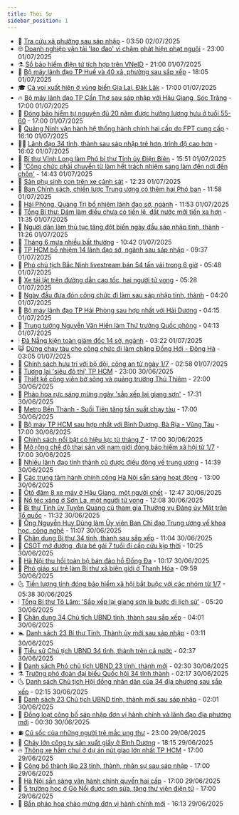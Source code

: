 ```yaml
---
title: Thời Sự
sidebar_position: 1
---
```


<!-- vnexpress-thoi-su:START -->
- 🦒 [Tra cứu xã phường sau sáp nhập](https://vnexpress.net/tra-cuu-xa-phuong-sau-sap-nhap-4908879.html) - 03:50 02/07/2025
- 🤓 [Doanh nghiệp vận tải &#39;lao đao&#39; vì chậm phát hiện phạt nguội](https://vnexpress.net/doanh-nghiep-van-tai-lao-dao-vi-cham-phat-hien-phat-nguoi-4907680.html) - 23:00 01/07/2025
- ⚗️ [Sổ bảo hiểm điện tử tích hợp trên VNeID](https://vnexpress.net/so-bao-hiem-dien-tu-tich-hop-tren-vneid-4908889.html) - 21:00 01/07/2025
- 🌊 [Bộ máy lãnh đạo TP Huế và 40 xã, phường sau sắp xếp](https://vnexpress.net/bo-may-lanh-dao-tp-hue-va-40-xa-phuong-sau-sap-xep-4908819.html) - 18:05 01/07/2025
- 🎓 [Cá voi xuất hiện ở vùng biển Gia Lai, Đăk Lăk](https://vnexpress.net/ca-voi-xuat-hien-o-vung-bien-gia-lai-dak-lak-4908938.html) - 17:00 01/07/2025
- 🔥 [Bộ máy lãnh đạo TP Cần Thơ sau sáp nhập với Hậu Giang, Sóc Trăng](https://vnexpress.net/bo-may-lanh-dao-tp-can-tho-sau-sap-nhap-voi-hau-giang-soc-trang-4908914.html) - 17:00 01/07/2025
- 🦏 [Đóng bảo hiểm tự nguyện đủ 20 năm được hưởng lương hưu ở tuổi 55-60](https://vnexpress.net/dong-bao-hiem-tu-nguyen-du-20-nam-duoc-huong-luong-huu-o-tuoi-55-60-4908644.html) - 17:00 01/07/2025
- 👺 [Quảng Ninh vận hành hệ thống hành chính hai cấp do FPT cung cấp](https://vnexpress.net/quang-ninh-van-hanh-he-thong-hanh-chinh-hai-cap-do-fpt-cung-cap-4908935.html) - 16:10 01/07/2025
- 🧑‍🏫 [Lãnh đạo 34 tỉnh, thành sau sáp nhập trẻ hơn, trình độ cao hơn](https://vnexpress.net/lanh-dao-34-tinh-thanh-sau-sap-nhap-tre-hon-trinh-do-cao-hon-4908519.html) - 16:02 01/07/2025
- 🚦 [Bí thư Vĩnh Long làm Phó bí thư Tỉnh ủy Điện Biên](https://vnexpress.net/bi-thu-vinh-long-lam-pho-bi-thu-tinh-uy-dien-bien-4908929.html) - 15:51 01/07/2025
- 🎉 [&#39;Công chức phải chuyển từ làm hết trách nhiệm sang làm đến nơi đến chốn&#39;](https://vnexpress.net/cong-chuc-phai-chuyen-tu-lam-het-trach-nhiem-sang-lam-den-noi-den-chon-4908911.html) - 14:43 01/07/2025
- 🦒 [Sản phụ sinh con trên xe cảnh sát](https://vnexpress.net/san-phu-sinh-con-tren-xe-canh-sat-4908888.html) - 12:23 01/07/2025
- 🤗 [Ban Chính sách, chiến lược Trung ương có thêm hai Phó ban](https://vnexpress.net/ban-chinh-sach-chien-luoc-trung-uong-co-them-hai-pho-ban-4908885.html) - 11:58 01/07/2025
- 💼 [Hải Phòng, Quảng Trị bổ nhiệm lãnh đạo sở, ngành](https://vnexpress.net/hai-phong-quang-tri-bo-nhiem-lanh-dao-so-nganh-4908799.html) - 11:53 01/07/2025
- 🤩 [Tổng Bí thư: Dám làm điều chưa có tiền lệ, đất nước mới tiến xa hơn](https://vnexpress.net/tong-bi-thu-dam-lam-dieu-chua-co-tien-le-dat-nuoc-moi-tien-xa-hon-4908848.html) - 11:35 01/07/2025
- 🤡 [Người dân làm thủ tục tăng đột biến ngày đầu sáp nhập tỉnh, thành](https://vnexpress.net/nguoi-dan-lam-thu-tuc-tang-dot-bien-ngay-dau-sap-nhap-tinh-thanh-4908673.html) - 11:26 01/07/2025
- 💯 [Tháng 6 mưa nhiều bất thường](https://vnexpress.net/thang-6-mua-nhieu-bat-thuong-4908662.html) - 10:42 01/07/2025
- 👺 [TP HCM bổ nhiệm 14 lãnh đạo sở, ngành sau sáp nhập](https://vnexpress.net/tp-hcm-bo-nhiem-14-lanh-dao-so-nganh-sau-sap-nhap-4908821.html) - 09:37 01/07/2025
- 🌮 [Phó chủ tịch Bắc Ninh livestream bán 54 tấn vải trong 6 giờ](https://vnexpress.net/pho-chu-tich-bac-ninh-livestream-ban-54-tan-vai-trong-6-gio-4908525.html) - 05:48 01/07/2025
- 🥸 [Xe tải lật trên đường dẫn cao tốc, hai người tử vong](https://vnexpress.net/xe-tai-lat-tren-duong-dan-cao-toc-hai-nguoi-tu-vong-4908664.html) - 05:28 01/07/2025
- 🐻 [Ngày đầu đưa đón công chức đi làm sau sáp nhập tỉnh, thành](https://vnexpress.net/ngay-dau-dua-don-cong-chuc-di-lam-sau-sap-nhap-tinh-thanh-4908517.html) - 04:20 01/07/2025
- 👀 [Bộ máy lãnh đạo TP Hải Phòng sau hợp nhất với Hải Dương](https://vnexpress.net/bo-may-lanh-dao-tp-hai-phong-sau-hop-nhat-voi-hai-duong-4908429.html) - 04:15 01/07/2025
- 🤔 [Trung tướng Nguyễn Văn Hiền làm Thứ trưởng Quốc phòng](https://vnexpress.net/trung-tuong-nguyen-van-hien-lam-thu-truong-quoc-phong-4908596.html) - 04:13 01/07/2025
- 🕯 [Đà Nẵng kiện toàn giám đốc 14 sở, ngành](https://vnexpress.net/da-nang-kien-toan-giam-doc-14-so-nganh-4908546.html) - 03:22 01/07/2025
- 😺 [Dừng chạy tàu cho công chức đi làm chặng Đồng Hới - Đông Hà](https://vnexpress.net/dung-chay-tau-cho-cong-chuc-di-lam-chang-dong-hoi-dong-ha-4908551.html) - 03:05 01/07/2025
- 🦆 [Chính sách hưu trí với bộ đội, công an từ ngày 1/7](https://vnexpress.net/chinh-sach-huu-tri-voi-bo-doi-cong-an-tu-ngay-1-7-4908222.html) - 02:58 01/07/2025
- 🧰 [Tương lai &#39;siêu đô thị&#39; TP HCM](https://vnexpress.net/tuong-lai-sieu-do-thi-tp-hcm-4906730.html) - 23:00 30/06/2025
- 🦍 [Thiết kế công viên bờ sông và quảng trường Thủ Thiêm](https://vnexpress.net/thiet-ke-cong-vien-bo-song-va-quang-truong-thu-thiem-4907823.html) - 22:00 30/06/2025
- 🧰 [Pháo hoa rực sáng mừng ngày &#39;sắp xếp lại giang sơn&#39;](https://vnexpress.net/phao-hoa-ruc-sang-mung-ngay-sap-xep-lai-giang-son-4908425.html) - 17:31 30/06/2025
- 💃 [Metro Bến Thành - Suối Tiên tăng tần suất chạy tàu](https://vnexpress.net/metro-ben-thanh-suoi-tien-tang-tan-suat-chay-tau-4908430.html) - 17:00 30/06/2025
- 🧰 [Bộ máy TP HCM sau hợp nhất với Bình Dương, Bà Rịa - Vũng Tàu](https://vnexpress.net/bo-may-tp-hcm-sau-hop-nhat-voi-binh-duong-ba-ria-vung-tau-4908171.html) - 17:00 30/06/2025
- 🚀 [Chính sách nổi bật có hiệu lực từ tháng 7](https://vnexpress.net/chinh-sach-noi-bat-co-hieu-luc-tu-thang-7-4907997.html) - 17:00 30/06/2025
- 🎊 [Mở rộng chế độ thai sản với nam giới đóng bảo hiểm xã hội từ 1/7](https://vnexpress.net/mo-rong-che-do-thai-san-voi-nam-gioi-dong-bao-hiem-xa-hoi-tu-1-7-4907510.html) - 17:00 30/06/2025
- 🤭 [Nhiều lãnh đạo tỉnh thành cũ được điều động về trung ương](https://vnexpress.net/nhieu-lanh-dao-tinh-thanh-cu-duoc-dieu-dong-ve-trung-uong-4908404.html) - 14:39 30/06/2025
- 🤗 [Các trung tâm hành chính công Hà Nội sẵn sàng hoạt động](https://vnexpress.net/cac-trung-tam-hanh-chinh-cong-ha-noi-san-sang-hoat-dong-4908398.html) - 13:00 30/06/2025
- 🌈 [Ôtô đâm 8 xe máy ở Hậu Giang, một người chết](https://vnexpress.net/oto-dam-8-xe-may-o-hau-giang-mot-nguoi-chet-4908392.html) - 12:47 30/06/2025
- 🦣 [Nổ téc xăng ở Sơn La, một người tử vong](https://vnexpress.net/no-tec-xang-o-son-la-mot-nguoi-tu-vong-4908384.html) - 12:08 30/06/2025
- 🎡 [Bí thư Tỉnh ủy Tuyên Quang cũ tham gia Thường vụ Đảng ủy Mặt trận Tổ quốc](https://vnexpress.net/bi-thu-tinh-uy-tuyen-quang-cu-tham-gia-thuong-vu-dang-uy-mat-tran-to-quoc-4908374.html) - 11:32 30/06/2025
- 🦏 [Ông Nguyễn Huy Dũng làm Ủy viên Ban Chỉ đạo Trung ương về khoa học, công nghệ](https://vnexpress.net/ong-nguyen-huy-dung-lam-uy-vien-ban-chi-dao-trung-uong-ve-khoa-hoc-cong-nghe-4908358.html) - 11:07 30/06/2025
- 🎊 [Chân dung Bí thư 34 tỉnh, thành sau sắp xếp](https://vnexpress.net/chan-dung-bi-thu-34-tinh-thanh-sau-sap-xep-4908329.html) - 11:04 30/06/2025
- 🫶 [CSGT mở đường, đưa bé gái 7 tuổi đi cấp cứu kịp thời](https://vnexpress.net/csgt-mo-duong-dua-be-gai-7-tuoi-di-cap-cuu-kip-thoi-4908326.html) - 10:25 30/06/2025
- 🤔 [Hà Nội thu hồi toàn bộ bán đảo hồ Đống Đa](https://vnexpress.net/ha-noi-thu-hoi-toan-bo-ban-dao-ho-dong-da-4908282.html) - 10:17 30/06/2025
- 🤠 [Phó giáo sư trẻ làm Bí thư xã biên giới ở Thanh Hóa](https://vnexpress.net/pho-giao-su-tre-lam-bi-thu-xa-bien-gioi-o-thanh-hoa-4908324.html) - 09:59 30/06/2025
- 🌜 [Tiền lương tính đóng bảo hiểm xã hội bắt buộc với các nhóm từ 1/7](https://vnexpress.net/tien-luong-tinh-dong-bao-hiem-xa-hoi-bat-buoc-voi-cac-nhom-tu-1-7-4908075.html) - 05:38 30/06/2025
- 🕯 [Tổng Bí thư Tô Lâm: &#39;Sắp xếp lại giang sơn là bước đi lịch sử&#39;](https://vnexpress.net/tong-bi-thu-to-lam-sap-xep-lai-giang-son-la-buoc-di-lich-su-4908071.html) - 05:20 30/06/2025
- 🤔 [Chân dung 34 Chủ tịch UBND tỉnh, thành sau sắp xếp](https://vnexpress.net/chan-dung-34-chu-tich-ubnd-tinh-thanh-sau-sap-xep-4907856.html) - 04:01 30/06/2025
- 🏊 [Danh sách 23 Bí thư Tỉnh, Thành ủy mới sau sáp nhập](https://vnexpress.net/danh-sach-23-bi-thu-tinh-thanh-uy-moi-sau-sap-nhap-4907114.html) - 03:11 30/06/2025
- 🌮 [Tiểu sử Chủ tịch UBND 34 tỉnh, thành trên cả nước](https://vnexpress.net/tieu-su-chu-tich-ubnd-34-tinh-thanh-tren-ca-nuoc-4907970.html) - 02:37 30/06/2025
- 🫣 [Danh sách Phó chủ tịch UBND 23 tỉnh, thành mới](https://vnexpress.net/danh-sach-pho-chu-tich-ubnd-23-tinh-thanh-moi-4905916.html) - 02:30 30/06/2025
- ⚗️ [Trưởng phó đoàn đại biểu Quốc hội 34 tỉnh thành](https://vnexpress.net/truong-pho-doan-dai-bieu-quoc-hoi-34-tinh-thanh-4907531.html) - 02:17 30/06/2025
- 🌜 [Danh sách Chủ tịch Hội đồng nhân dân của 34 địa phương sau sắp xếp](https://vnexpress.net/danh-sach-chu-tich-hoi-dong-nhan-dan-cua-34-dia-phuong-sau-sap-xep-4907389.html) - 02:15 30/06/2025
- 🌁 [Danh sách 23 Chủ tịch UBND tỉnh, thành mới sau sáp nhập](https://vnexpress.net/danh-sach-23-chu-tich-ubnd-tinh-thanh-moi-sau-sap-nhap-4905787.html) - 02:01 30/06/2025
- 🐲 [Đồng loạt công bố sáp nhập đơn vị hành chính và lãnh đạo địa phương mới](https://vnexpress.net/dong-loat-cong-bo-sap-nhap-don-vi-hanh-chinh-va-lanh-dao-dia-phuong-moi-4907842-tong-thuat.html) - 00:30 30/06/2025
- ⛽️ [Cú sốc của những người trẻ mắc ung thư](https://vnexpress.net/cu-soc-cua-nhung-nguoi-tre-mac-ung-thu-4906323.html) - 23:00 29/06/2025
- 🗽 [Cháy lớn công ty sản xuất giấy ở Bình Dương](https://vnexpress.net/chay-lon-cong-ty-san-xuat-giay-o-binh-duong-4907855.html) - 18:15 29/06/2025
- 🔥 [Thông xe hầm chui ở dự án nút giao lớn nhất TP HCM](https://vnexpress.net/thong-xe-ham-chui-o-du-an-nut-giao-lon-nhat-tp-hcm-4907841.html) - 17:00 29/06/2025
- 💯 [Công bố thành lập 23 tỉnh, thành, nhân sự sau sáp nhập](https://vnexpress.net/cong-bo-thanh-lap-23-tinh-thanh-nhan-su-sau-sap-nhap-4907829.html) - 17:00 29/06/2025
- 🦆 [Hà Nội sẵn sàng vận hành chính quyền hai cấp](https://vnexpress.net/ha-noi-san-sang-van-hanh-chinh-quyen-hai-cap-4907713.html) - 17:00 29/06/2025
- 🫣 [5 trường học ở Gò Nổi được sơn sửa, tặng thư viện điện tử](https://vnexpress.net/5-truong-hoc-o-go-noi-duoc-son-sua-tang-thu-vien-dien-tu-4907744.html) - 17:00 29/06/2025
- 🤡 [Bắn pháo hoa chào mừng đơn vị hành chính mới](https://vnexpress.net/ban-phao-hoa-chao-mung-don-vi-hanh-chinh-moi-4907845.html) - 16:13 29/06/2025<!-- vnexpress-thoi-su:END -->